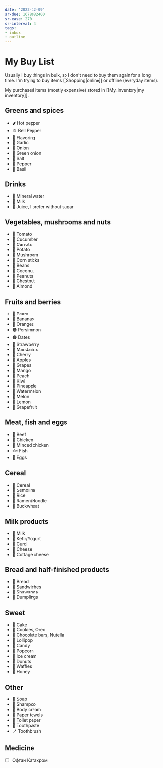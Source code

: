 ```yaml
---
date: '2022-12-09'
sr-due: 1678982400
sr-ease: 270
sr-interval: 4
tags:
- inbox
- outline
---
```


# My Buy List

Usually I buy things in bulk, so I don't need to buy them again for a long time.
I'm trying to buy items [[Shopping|online]] or offline (everyday items).

My purchased items (mostly expensive) stored in [[My_inventory|my inventory]].

## Greens and spices

- 🌶️ Hot pepper
- 🫑 Bell Pepper
- 🌿 Flavoring
- 🧄 Garlic
- 🧅 Onion
- 🧅 Green onion
- 🧂 Salt
- 🧂 Pepper
- 🧂 Basil

## Drinks

- 🧴 Mineral water
- 🥛 Milk
- 🧃 Juice, I prefer without sugar

## Vegetables, mushrooms and nuts

- 🍅 Tomato
- 🥒 Cucumber
- 🥕 Carrots
- 🥔 Potato
- 🍄 Mushroom
- 🌽 Corn sticks
- 🫘 Beans
- 🥥 Coconut
- 🥜 Peanuts
- 🌰 Chestnut
- 🌰 Almond

## Fruits and berries

- 🍐 Pears
- 🍌 Bananas
- 🍊 Oranges
- 🟠 Persimmon
- 🟤 Dates
- 🍓 Strawberry
- 🍊 Mandarins
- 🍒 Cherry
- 🍎 Apples
- 🍇 Grapes
- 🥭 Mango
- 🍑 Peach
- 🥝 Kiwi
- 🍍 Pineapple
- 🍉 Watermelon
- 🍈 Melon
- 🍋 Lemon
- 🍈 Grapefruit

## Meat, fish and eggs

- 🥩 Beef
- 🍗 Chicken
- 🍗 Minced chicken
- 🐟 Fish
- 🥚 Eggs

## Cereal

- 🥣 Cereal
- 🍚 Semolina
- 🍚 Rice
- 🍜 Ramen/Noodle
- 🌾 Buckwheat

## Milk products

- 🥛 Milk
- 🥛 Kefir/Yogurt
- 🧀 Curd
- 🧀 Cheese
- 🧀 Cottage cheese

## Bread and half-finished products

- 🍞 Bread
- 🥪 Sandwiches
- 🌯 Shawarma
- 🥟 Dumplings

## Sweet

- 🍰 Cake
- 🍪 Cookies, Oreo
- 🍫 Chocolate bars, Nutella
- 🍭 Lollipop
- 🍬 Candy
- 🍿 Popcorn
- 🍦 Ice cream
- 🍩 Donuts
- 🍦 Waffles
- 🍯 Honey

## Other

- 🧼 Soap
- 🧴 Shampoo
- 🧴 Body cream
- 🧻 Paper towels
- 🧻 Toilet paper
- 🦷 Toothpaste
- 🪥 Toothbrush

## Medicine

- [ ] Офтан Катахром
